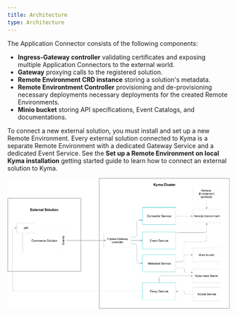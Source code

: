 ```yaml
---
title: Architecture
type: Architecture
---
```


The Application Connector consists of the following components:

* **Ingress-Gateway controller** validating certificates and exposing multiple Application Connectors to the external world.
* **Gateway** proxying calls to the registered solution.
* **Remote Environment CRD instance** storing a solution's metadata.
* **Remote Environtment Controller** provisioning and de-provisioning necessary deployments necessary deployments for the created Remote Environments.
* **Minio bucket** storing API specifications, Event Catalogs, and documentations.

To connect a new external solution, you must install and set up a new Remote Environment. Every external solution connected to Kyma is a separate Remote Environment with a dedicated Gateway Service and a dedicated Event Service. See the **Set up a Remote Environment on local Kyma installation** getting started guide to learn how to connect an external solution to Kyma.

![Architecture Diagram](assets/001-application-connector.png)

